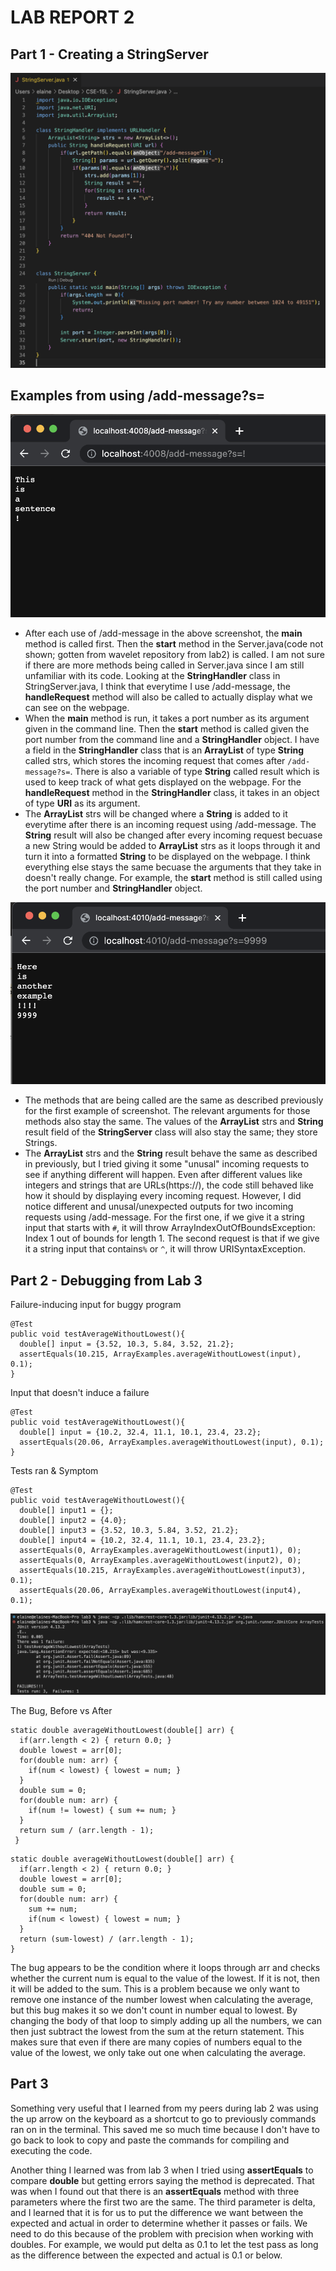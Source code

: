 # **LAB REPORT 2**
## **Part 1 - Creating a StringServer**
![Image](StringServerCode.png)

## Examples from using /add-message?s=<String>
![Image](ex1.png)
* After each use of /add-message in the above screenshot, the **main** method is called first. Then the **start** method in the Server.java(code not shown; gotten from wavelet repository from lab2) is called. I am not sure if there are more methods being called in Server.java since I am still unfamiliar with its code. Looking at the **StringHandler** class in StringServer.java, I think that everytime I use /add-message, the **handleRequest** method will also be called to actually display what we can see on the webpage.
* When the **main** method is run, it takes a port number as its argument given in the command line. Then the **start** method is called given the port number from the command line and a **StringHandler** object. I have a field in the **StringHandler** class that is an **ArrayList** of type **String** called strs, which stores the incoming request that comes after `/add-message?s=`. There is also a variable of type **String** called result which is used to keep track of what gets displayed on the webpage. For the **handleRequest** method in the **StringHandler** class, it takes in an object of type **URI** as its argument.
* The **ArrayList** strs will be changed where a **String** is added to it everytime after there is an incoming request using /add-message. The **String** result will also be changed after every incoming request becuase a new String would be added to **ArrayList** strs as it loops through it and turn it into a formatted **String** to be displayed on the webpage. I think everything else stays the same becuase the arguments that they take in doesn't really change. For example, the **start** method is still called using the port number and **StringHandler** object.


![Image](ex2.png)
* The methods that are being called are the same as described previously for the first example of screenshot. The relevant arguments for those methods also stay the same. The values of the **ArrayList** strs and **String** result field of the **StringServer** class will also stay the same; they store Strings.
* The **ArrayList** strs and the **String** result behave the same as described in previously, but I tried giving it some "unusal" incoming requests to see if anything different will happen. Even after different values like integers and strings that are URLs(https://), the code still behaved like how it should by displaying every incoming request. However, I did notice different and unusal/unexpected outputs for two incoming requests using /add-message. For the first one, if we give it a string input that starts with `#`, it will throw ArrayIndexOutOfBoundsException: Index 1 out of bounds for length 1. The second request is that if we give it a string input that contains`%` or `^`, it will throw URISyntaxException.




## **Part 2 - Debugging from Lab 3**
Failure-inducing input for buggy program
```
@Test
public void testAverageWithoutLowest(){
  double[] input = {3.52, 10.3, 5.84, 3.52, 21.2};
  assertEquals(10.215, ArrayExamples.averageWithoutLowest(input), 0.1);
}
```

Input that doesn't induce a failure
```
@Test
public void testAverageWithoutLowest(){
  double[] input = {10.2, 32.4, 11.1, 10.1, 23.4, 23.2};
  assertEquals(20.06, ArrayExamples.averageWithoutLowest(input), 0.1);
}
```

Tests ran & Symptom 
```
@Test
public void testAverageWithoutLowest(){
  double[] input1 = {};
  double[] input2 = {4.0};
  double[] input3 = {3.52, 10.3, 5.84, 3.52, 21.2};
  double[] input4 = {10.2, 32.4, 11.1, 10.1, 23.4, 23.2};
  assertEquals(0, ArrayExamples.averageWithoutLowest(input1), 0);
  assertEquals(0, ArrayExamples.averageWithoutLowest(input2), 0);
  assertEquals(10.215, ArrayExamples.averageWithoutLowest(input3), 0.1);
  assertEquals(20.06, ArrayExamples.averageWithoutLowest(input4), 0.1);

```
![Image](Symptom.png)


The Bug, Before vs After
```
static double averageWithoutLowest(double[] arr) {
  if(arr.length < 2) { return 0.0; }
  double lowest = arr[0];
  for(double num: arr) {
    if(num < lowest) { lowest = num; }
  }
  double sum = 0;
  for(double num: arr) {
    if(num != lowest) { sum += num; }
  }
  return sum / (arr.length - 1);
 }
```

```
static double averageWithoutLowest(double[] arr) {
  if(arr.length < 2) { return 0.0; }
  double lowest = arr[0];
  double sum = 0;
  for(double num: arr) {
    sum += num;
    if(num < lowest) { lowest = num; }
  }
  return (sum-lowest) / (arr.length - 1);
}
```
The bug appears to be the condition where it loops through arr and checks whether the current num is equal to the value of the lowest. If it is not, then it will be added to the sum. This is a problem because we only want to remove one instance of the number lowest when calculating the average, but this bug makes it so we don't count in number equal to lowest. By changing the body of that loop to simply adding up all the numbers, we can then just subtract the lowest from the sum at the return statement. This makes sure that even if there are many copies of numbers equal to the value of the lowest, we only take out one when calculating the average.




## **Part 3**
Something very useful that I learned from my peers during lab 2 was using the up arrow on the keyboard as a shortcut to go to previously commands ran on in the terminal. This saved me so much time because I don't have to go back to look to copy and paste the commands for compiling and executing the code. 

Another thing I learned was from lab 3 when I tried using **assertEquals** to compare **double** but getting errors saying the method is deprecated. That was when I found out that there is an **assertEquals** method with three parameters where the first two are the same. The third parameter is delta, and I learned that it is for us to put the difference we want between the expected and actual in order to determine whether it passes or fails. We need to do this because of the problem with precision when working with doubles. For example, we would put delta as 0.1 to let the test pass as long as the difference between the expected and actual is 0.1 or below.
